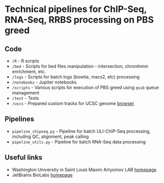 Technical pipelines for ChIP-Seq, RNA-Seq, RRBS processing on PBS greed
==========

Code
----
* `/R`          - R scripts
* `/bed`        - Scripts for bed files manipulation - intersection, chromhmm enrichment, etc.
* `/logs`       - Scripts for batch logs (bowtie, macs2, etc) processing 
* `/notebooks`  - Jupiter notebooks
* `/scripts`    - Various scripts for execution of PBS greed using `qsub` queue management
* `/test`       - Tests
* `/uscs`       - Prepared custom tracks for UCSC genome [browser](https://genome.ucsc.edu/)

Pipelines
---------

* `pipeline_chipseq.py` - Pipeline for batch ULI-ChIP-Seq processing, including QC, alignment, peak calling
* `pipeline_utils.py`   - Pipeline for batch RNA-Seq data processing


Useful links
------------
* Washington University in Saint Louis Maxim Artyomov LAB [homepage](https://artyomovlab.wustl.edu/site/) 
* JetBrains BioLabs [homepage](https://research.jetbrains.org/groups/biolabs)